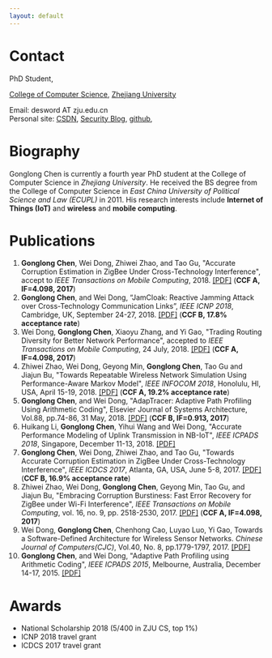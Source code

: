 ```yaml
---
layout: default
---
```


# Contact
       

PhD Student,

[College of Computer Science](http://www.cs.zju.edu.cn/), [Zhejiang University](http://www.zju.edu.cn/)

Email:	desword AT zju.edu.cn  
Personal site:	[CSDN](https://blog.csdn.net/ls1160), [Security Blog](https://www.anquanke.com/member/122056), [github](https://github.com/desword),


# Biography

Gonglong Chen is currently a fourth year PhD student at the College of Computer Science in *Zhejiang University*. He received the BS degree from the College of Computer Science in *East China University of Political Science and Law (ECUPL)* in 2011. His research interests include **Internet of Things (IoT)** and **wireless** and **mobile computing**.

# Publications

1.  **Gonglong Chen**, Wei Dong, Zhiwei Zhao, and Tao Gu, "Accurate Corruption Estimation in ZigBee Under Cross-Technology Interference", accept to *IEEE Transactions on Mobile Computing*, 2018. [[PDF]](./#) (**CCF A, IF=4.098, 2017**)
1.  **Gonglong Chen**, and Wei Dong, “JamCloak: Reactive Jamming Attack over Cross-Technology Communication Links”, *IEEE ICNP 2018*, Cambridge, UK, September 24-27, 2018. [[PDF]](https://desword.github.io/paper/icnp18_jamcloak.pdf) (**CCF B, 17.8% acceptance rate**)
1.  Wei Dong, **Gonglong Chen**, Xiaoyu Zhang, and Yi Gao, "Trading Routing Diversity for Better Network Performance", accepted to *IEEE Transactions on Mobile Computing*, 24 July, 2018. [[PDF]](./#) (**CCF A, IF=4.098, 2017**)
1.  Zhiwei Zhao, Wei Dong, Geyong Min, **Gonglong Chen**, Tao Gu and Jiajun Bu, "Towards Repeatable Wireless Network Simulation Using Performance-Aware Markov Model", *IEEE INFOCOM 2018*, Honolulu, HI, USA, April 15-19, 2018. [[PDF]](https://desword.github.io/paper/Infocom18-zhao.pdf) (**CCF A, 19.2% acceptance rate**)
1.  **Gonglong Chen**, and Wei Dong, "AdapTracer: Adaptive Path Profiling Using Arithmetic Coding", Elsevier Journal of Systems Architecture, Vol.88, pp.74-86, 31 May, 2018. [[PDF]](https://desword.github.io/paper/jsa18_adaptracer.pdf) (**CCF B, IF=0.913, 2017**)
1.  Huikang Li, **Gonglong Chen**, Yihui Wang and Wei Dong, "Accurate Performance Modeling of Uplink Transmission in NB-IoT", *IEEE ICPADS 2018*, Singapore, December 11-13, 2018. [[PDF]](./#)
1.  **Gonglong Chen**, Wei Dong, Zhiwei Zhao, and Tao Gu, "Towards Accurate Corruption Estimation in ZigBee Under Cross-Technology Interference", *IEEE ICDCS 2017*, Atlanta, GA, USA, June 5-8, 2017. [[PDF]](https://desword.github.io/paper/icdcs17_AccuEst.pdf) (**CCF B, 16.9% acceptance rate**)
1.  Zhiwei Zhao, Wei Dong, **Gonglong Chen**, Geyong Min, Tao Gu, and Jiajun Bu, "Embracing Corruption Burstiness: Fast Error Recovery for ZigBee under Wi-Fi Interference", *IEEE Transactions on Mobile Computing*, vol. 16, no. 9, pp. 2518-2530, 2017. [[PDF]](https://desword.github.io/paper/tmc-2016-embracing.pdf) (**CCF A, IF=4.098, 2017**)
1.  Wei Dong, **Gonglong Chen**, Chenhong Cao, Luyao Luo, Yi Gao, Towards a Software-Defined Architecture for Wireless Sensor Networks. *Chinese Journal of Computers(CJC)*, Vol.40, No. 8, pp.1779-1797, 2017. [[PDF]](https://desword.github.io/paper/dw-20178782323.pdf)
1.  **Gonglong Chen**, and Wei Dong, "Adaptive Path Profiling using Arithmetic Coding", *IEEE ICPADS 2015*, Melbourne, Australia, December 14-17, 2015. [[PDF]](https://desword.github.io/paper/icpads15_adaptracer.pdf)

# Awards

*   National Scholarship 2018 (5/400 in ZJU CS, top 1%)
*   ICNP 2018 travel grant
*   ICDCS 2017 travel grant


